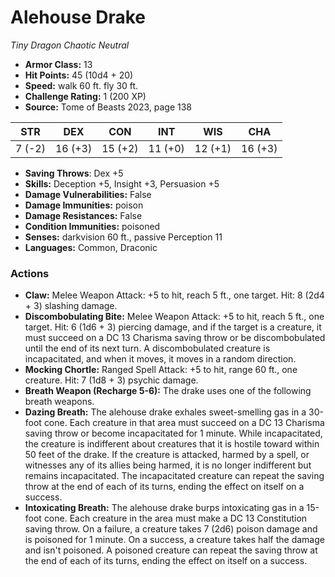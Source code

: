 # Alehouse Drake

*Tiny* *Dragon* *Chaotic Neutral*

- **Armor Class:** 13
- **Hit Points:** 45 (10d4 + 20)
- **Speed:** walk 60 ft. fly 30 ft.
- **Challenge Rating:** 1 (200 XP)
- **Source:** Tome of Beasts 2023, page 138

| STR | DEX | CON | INT | WIS | CHA |
| --- | --- | --- | --- | --- | --- |
| 7 (-2) | 16 (+3) | 15 (+2) | 11 (+0) | 12 (+1) | 16 (+3) |

- **Saving Throws**: Dex +5
- **Skills:** Deception +5, Insight +3, Persuasion +5
- **Damage Vulnerabilities:** False
- **Damage Immunities:** poison
- **Damage Resistances:** False
- **Condition Immunities:** poisoned
- **Senses:** darkvision 60 ft., passive Perception 11
- **Languages:** Common, Draconic

### Actions

- **Claw:** Melee Weapon Attack: +5 to hit, reach 5 ft., one target. Hit: 8 (2d4 + 3) slashing damage.
- **Discombobulating Bite:** Melee Weapon Attack: +5 to hit, reach 5 ft., one target. Hit: 6 (1d6 + 3) piercing damage, and if the target is a creature, it must succeed on a DC 13 Charisma saving throw or be discombobulated until the end of its next turn. A discombobulated creature is incapacitated, and when it moves, it moves in a random direction.
- **Mocking Chortle:** Ranged Spell Attack: +5 to hit, range 60 ft., one creature. Hit: 7 (1d8 + 3) psychic damage.
- **Breath Weapon (Recharge 5-6):** The drake uses one of the following breath weapons.
- **Dazing Breath:** The alehouse drake exhales sweet-smelling gas in a 30-foot cone. Each creature in that area must succeed on a DC 13 Charisma saving throw or become incapacitated for 1 minute. While incapacitated, the creature is indifferent about creatures that it is hostile toward within 50 feet of the drake. If the creature is attacked, harmed by a spell, or witnesses any of its allies being harmed, it is no longer indifferent but remains incapacitated. The incapacitated creature can repeat the saving throw at the end of each of its turns, ending the effect on itself on a success.
- **Intoxicating Breath:** The alehouse drake burps intoxicating gas in a 15-foot cone. Each creature in the area must make a DC 13 Constitution saving throw. On a failure, a creature takes 7 (2d6) poison damage and is poisoned for 1 minute. On a success, a creature takes half the damage and isn't poisoned. A poisoned creature can repeat the saving throw at the end of each of its turns, ending the effect on itself on a success.
